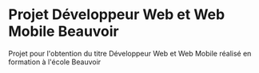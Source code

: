 # Projet Développeur Web et Web Mobile Beauvoir
Projet pour l'obtention du titre Développeur Web et Web Mobile réalisé en formation à l'école Beauvoir
